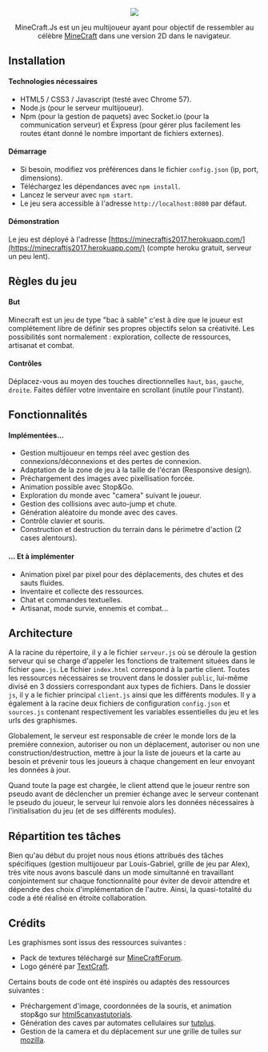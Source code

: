 <p align="center"><img src="https://minecraftjs2017.herokuapp.com/img/logo.png"></p>
<p align="center">MineCraft.Js est un jeu multijoueur ayant pour objectif de ressembler au célèbre <a href="https://minecraft.net/">MineCraft</a> dans une version 2D dans le navigateur.
</p>



## Installation
#### Technologies nécessaires

- HTML5 / CSS3 / Javascript (testé avec Chrome 57).
- Node.js (pour le serveur multijoueur).
- Npm (pour la gestion de paquets) avec Socket.io (pour la communication serveur) et Express (pour gérer plus facilement les routes étant donné le nombre important de fichiers externes).

#### Démarrage

- Si besoin, modifiez vos préférences dans le fichier `config.json` (ip, port, dimensions).
- Téléchargez les dépendances avec `npm install`.
- Lancez le serveur avec `npm start`.
- Le jeu sera accessible à l'adresse `http://localhost:8080` par défaut.

#### Démonstration

Le jeu est déployé à l'adresse [https://minecraftjs2017.herokuapp.com/](https://minecraftjs2017.herokuapp.com/) (compte heroku gratuit, serveur un peu lent).



## Règles du jeu
#### But

Minecraft est un jeu de type "bac à sable" c'est à dire que le joueur est complétement libre de définir ses propres objectifs selon sa créativité. Les possibilités sont normalement : exploration, collecte de ressources, artisanat et combat.

#### Contrôles

Déplacez-vous au moyen des touches directionnelles `haut`, `bas`, `gauche`, `droite`. Faites défiler votre inventaire en scrollant (inutile pour l'instant).



## Fonctionnalités
#### Implémentées...

- Gestion multijoueur en temps réel avec gestion des connexions/déconnexions et des pertes de connexion.
- Adaptation de la zone de jeu à la taille de l'écran (Responsive design).
- Préchargement des images avec pixellisation forcée.
- Animation possible avec Stop&Go.
- Exploration du monde avec "camera" suivant le joueur.
- Gestion des collisions avec auto-jump et chute.
- Génération aléatoire du monde avec des caves.
- Contrôle clavier et souris.
- Construction et destruction du terrain dans le périmetre d'action (2 cases alentours).

#### ... Et à implémenter
- Animation pixel par pixel pour des déplacements, des chutes et des sauts fluides.
- Inventaire et collecte des ressources.
- Chat et commandes textuelles.
- Artisanat, mode survie, ennemis et combat...



## Architecture

A la racine du répertoire, il y a le fichier `serveur.js` où se déroule la gestion serveur qui se charge d'appeler les fonctions de traitement situées dans le fichier `game.js`. Le fichier `index.html` correspond à la partie client. Toutes les ressources nécessaires se trouvent dans le dossier `public`, lui-même divisé en 3 dossiers correspondant aux types de fichiers. Dans le dossier `js`, il y a le fichier principal `client.js` ainsi que les différents modules.
Il y a également à la racine deux fichiers de configuration `config.json` et `sources.js` contenant respectivement les variables essentielles du jeu et les urls des graphismes.

Globalement, le serveur est responsable de créer le monde lors de la première connexion, autoriser ou non un déplacement, autoriser ou non une construction/destruction, mettre à jour la liste de joueurs et la carte au besoin et prévenir tous les joueurs à chaque changement en leur envoyant les données à jour.

Quand toute la page est chargée, le client attend que le joueur rentre son pseudo avant de déclencher un premier échange avec le serveur contenant le pseudo du joueur, le serveur lui renvoie alors les données nécessaires à l'initialisation du jeu (et de ses différents modules).


## Répartition tes tâches

Bien qu'au début du projet nous nous étions attribués des tâches spécifiques (gestion multijoueur par Louis-Gabriel, grille de jeu par Alex), très vite nous avons basculé dans un mode simultanné en travaillant conjointement sur chaque fonctionnalité pour éviter de devoir attendre et dépendre des choix d'implémentation de l'autre. Ainsi, la quasi-totalité du code a été réalisé en étroite collaboration.



## Crédits

Les graphismes sont issus des ressources suivantes :
- Pack de textures téléchargé sur  [MineCraftForum](http://www.minecraftforum.net/forums/mapping-and-modding/resource-packs/resource-pack-discussion/1249790-16x-32x-64x-1-8-the-default-texture-files?comment=1).
- Logo généré par [TextCraft](https://textcraft.net/).

Certains bouts de code ont été inspirés ou adaptés des ressources suivantes :
- Préchargement d'image, coordonnées de la souris, et animation stop&go sur  [html5canvastutorials](http://www.html5canvastutorials.com/).
- Génération des caves par automates cellulaires sur [tutplus](https://gamedevelopment.tutsplus.com/tutorials/generate-random-cave-levels-using-cellular-automata--gamedev-9664).
- Gestion de la camera et du déplacement sur une grille de tuiles sur [mozilla](https://developer.mozilla.org/en-US/docs/Games/Techniques/Tilemaps/Square_tilemaps_implementation:_Scrolling_maps).
